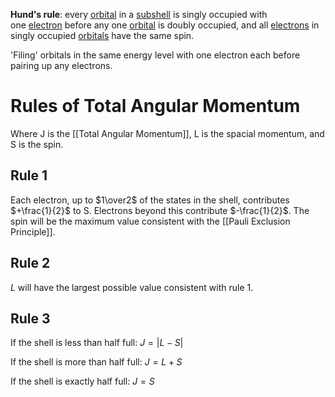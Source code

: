 **Hund's rule**: every [orbital](https://www.chem.purdue.edu/jmol/gloss/orbital.html) in a [subshell](https://www.chem.purdue.edu/jmol/gloss/subshell.html) is singly occupied with one [electron](https://www.chem.purdue.edu/jmol/gloss/electron.html) before any one [orbital](https://www.chem.purdue.edu/jmol/gloss/orbital.html) is doubly occupied, and all [electrons](https://www.chem.purdue.edu/jmol/gloss/electron.html) in singly occupied [orbitals](https://www.chem.purdue.edu/jmol/gloss/orbital.html) have the same spin.

'Filing' orbitals in the same energy level with one electron each before pairing up any electrons. 

# Rules of Total Angular Momentum
Where J is the [[Total Angular Momentum]], L is the spacial momentum, and S is the spin.
## Rule 1
Each electron, up to $1\over2$ of the states in the shell, contributes $+\frac{1}{2}$ to S. Electrons beyond this contribute $-\frac{1}{2}$. 
The spin will be the maximum value consistent with the [[Pauli Exclusion Principle]].

## Rule 2
$L$ will have the largest possible value consistent with rule 1.

## Rule 3
If the shell is less than half full: $J = |L-S|$

If the shell is more than half full: $J = L + S$

If the shell is exactly half full: $J = S$


